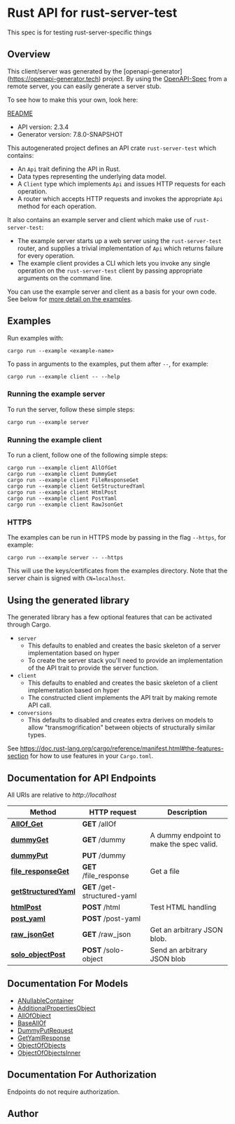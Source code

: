 # Rust API for rust-server-test

This spec is for testing rust-server-specific things

## Overview

This client/server was generated by the [openapi-generator]
(https://openapi-generator.tech) project.  By using the
[OpenAPI-Spec](https://github.com/OAI/OpenAPI-Specification) from a remote
server, you can easily generate a server stub.

To see how to make this your own, look here:

[README]((https://openapi-generator.tech))

- API version: 2.3.4
- Generator version: 7.8.0-SNAPSHOT



This autogenerated project defines an API crate `rust-server-test` which contains:
* An `Api` trait defining the API in Rust.
* Data types representing the underlying data model.
* A `Client` type which implements `Api` and issues HTTP requests for each operation.
* A router which accepts HTTP requests and invokes the appropriate `Api` method for each operation.

It also contains an example server and client which make use of `rust-server-test`:

* The example server starts up a web server using the `rust-server-test`
    router, and supplies a trivial implementation of `Api` which returns failure
    for every operation.
* The example client provides a CLI which lets you invoke
    any single operation on the `rust-server-test` client by passing appropriate
    arguments on the command line.

You can use the example server and client as a basis for your own code.
See below for [more detail on the examples](#using-the-generated-library).

## Examples

Run examples with:

```
cargo run --example <example-name>
```

To pass in arguments to the examples, put them after `--`, for example:

```
cargo run --example client -- --help
```

### Running the example server
To run the server, follow these simple steps:

```
cargo run --example server
```

### Running the example client
To run a client, follow one of the following simple steps:

```
cargo run --example client AllOfGet
cargo run --example client DummyGet
cargo run --example client FileResponseGet
cargo run --example client GetStructuredYaml
cargo run --example client HtmlPost
cargo run --example client PostYaml
cargo run --example client RawJsonGet
```

### HTTPS
The examples can be run in HTTPS mode by passing in the flag `--https`, for example:

```
cargo run --example server -- --https
```

This will use the keys/certificates from the examples directory. Note that the
server chain is signed with `CN=localhost`.

## Using the generated library

The generated library has a few optional features that can be activated through Cargo.

* `server`
    * This defaults to enabled and creates the basic skeleton of a server implementation based on hyper
    * To create the server stack you'll need to provide an implementation of the API trait to provide the server function.
* `client`
    * This defaults to enabled and creates the basic skeleton of a client implementation based on hyper
    * The constructed client implements the API trait by making remote API call.
* `conversions`
    * This defaults to disabled and creates extra derives on models to allow "transmogrification" between objects of structurally similar types.

See https://doc.rust-lang.org/cargo/reference/manifest.html#the-features-section for how to use features in your `Cargo.toml`.

## Documentation for API Endpoints

All URIs are relative to *http://localhost*

Method | HTTP request | Description
------------- | ------------- | -------------
[**AllOf_Get**](docs/default_api.md#AllOf_Get) | **GET** /allOf | 
[**dummyGet**](docs/default_api.md#dummyGet) | **GET** /dummy | A dummy endpoint to make the spec valid.
[**dummyPut**](docs/default_api.md#dummyPut) | **PUT** /dummy | 
[**file_responseGet**](docs/default_api.md#file_responseGet) | **GET** /file_response | Get a file
[**getStructuredYaml**](docs/default_api.md#getStructuredYaml) | **GET** /get-structured-yaml | 
[**htmlPost**](docs/default_api.md#htmlPost) | **POST** /html | Test HTML handling
[**post_yaml**](docs/default_api.md#post_yaml) | **POST** /post-yaml | 
[**raw_jsonGet**](docs/default_api.md#raw_jsonGet) | **GET** /raw_json | Get an arbitrary JSON blob.
[**solo_objectPost**](docs/default_api.md#solo_objectPost) | **POST** /solo-object | Send an arbitrary JSON blob


## Documentation For Models

 - [ANullableContainer](docs/ANullableContainer.md)
 - [AdditionalPropertiesObject](docs/AdditionalPropertiesObject.md)
 - [AllOfObject](docs/AllOfObject.md)
 - [BaseAllOf](docs/BaseAllOf.md)
 - [DummyPutRequest](docs/DummyPutRequest.md)
 - [GetYamlResponse](docs/GetYamlResponse.md)
 - [ObjectOfObjects](docs/ObjectOfObjects.md)
 - [ObjectOfObjectsInner](docs/ObjectOfObjectsInner.md)


## Documentation For Authorization
Endpoints do not require authorization.


## Author



